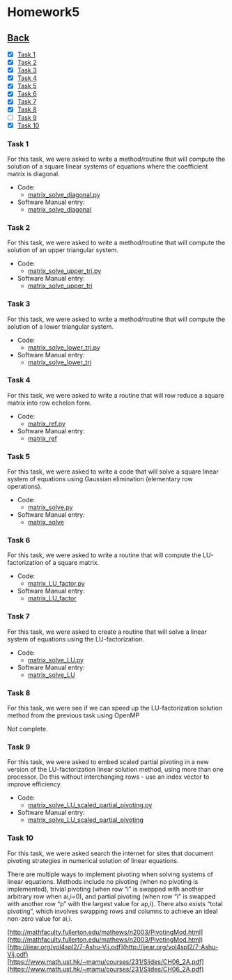 # Homework5<br>

## [Back](../)

- [x] [Task 1](#task-1)
- [x] [Task 2](#task-2)
- [x] [Task 3](#task-3)
- [x] [Task 4](#task-4)
- [x] [Task 5](#task-5)
- [x] [Task 6](#task-6)
- [x] [Task 7](#task-7)
- [x] [Task 8](#task-8)
- [ ] [Task 9](#task-9)
- [x] [Task 10](#task-10)

### Task 1
For this task, we were asked to write a method/routine that will compute the solution of a square linear systems of equations where the coefficient matrix is diagonal.

- Code:
  - [matrix_solve_diagonal.py](Task1/matrix_solve_diagonal.py)
- Software Manual entry:
  - [matrix_solve_diagonal](../software_manual/matrix_solve_diagonal.md)

### Task 2
For this task, we were asked to write a method/routine that will compute the solution of an upper triangular system.

- Code:
  - [matrix_solve_upper_tri.py](Task2/matrix_solve_upper_tri.py)
- Software Manual entry:
  - [matrix_solve_upper_tri](../software_manual/matrix_solve_upper_tri.md)

### Task 3
For this task, we were asked to write a method/routine that will compute the solution of a lower triangular system.

- Code:
  - [matrix_solve_lower_tri.py](Task3/matrix_solve_lower_tri.py)
- Software Manual entry:
  - [matrix_solve_lower_tri](../software_manual/matrix_solve_lower_tri.md)

### Task 4
For this task, we were asked to write a routine that will row reduce a square matrix into row echelon form.

- Code:
  - [matrix_ref.py](Task4/matrix_ref.py)
- Software Manual entry:
  - [matrix_ref](../software_manual/matrix_ref.md)

### Task 5
For this task, we were asked to write a code that will solve a square linear system of equations using Gaussian elimination (elementary row operations).

- Code:
  - [matrix_solve.py](Task5/matrix_solve.py)
- Software Manual entry:
  - [matrix_solve](../software_manual/matrix_solve.md)

### Task 6
For this task, we were asked to write a routine that will compute the LU-factorization of a square matrix. 

- Code:
  - [matrix_LU_factor.py](Task6/matrix_LU_factor.py)
- Software Manual entry:
  - [matrix_LU_factor](../software_manual/matrix_LU_factor.md)

### Task 7
For this task, we were asked to create a routine that will solve a linear system of equations using the LU-factorization.

- Code:
  - [matrix_solve_LU.py](Task7/matrix_solve_LU.py)
- Software Manual entry:
  - [matrix_solve_LU](../software_manual/matrix_solve_LU.md)

### Task 8
For this task, we were see if we can speed up the LU-factorization solution method from the previous task using OpenMP

Not complete.

### Task 9
For this task, we were asked to embed scaled partial pivoting in a new version of the LU-factorization linear solution method, using more than one processor. Do this without interchanging rows - use an index vector to improve efficiency.
- Code:
  - [matrix_solve_LU_scaled_partial_pivoting.py](Task9/matrix_solve_LU_scaled_partial_pivoting.py)
- Software Manual entry:
  - [matrix_solve_LU_scaled_partial_pivoting](../software_manual/matrix_solve_LU_scaled_partial_pivoting.md)

### Task 10
  
For this task, we were asked search the internet for sites that document pivoting strategies in numerical solution of linear equations. <br>

There are multiple ways to implement pivoting when solving systems of linear equations. Methods include no pivoting (when no pivoting is implemented), trivial pivoting (when row “i” is swapped with another arbitrary row when ai,i=0), and partial pivoting (when row “i” is swapped with another row “p” with the largest value for ap,i). There also exists “total pivoting”, which involves swapping rows and columns to achieve an ideal non-zero value for ai,i.

[http://mathfaculty.fullerton.edu/mathews/n2003/PivotingMod.html](http://mathfaculty.fullerton.edu/mathews/n2003/PivotingMod.html)<br>
[http://ijear.org/vol4spl2/7-Ashu-Vij.pdf](http://ijear.org/vol4spl2/7-Ashu-Vij.pdf)<br>
[https://www.math.ust.hk/~mamu/courses/231/Slides/CH06_2A.pdf](https://www.math.ust.hk/~mamu/courses/231/Slides/CH06_2A.pdf)<br>